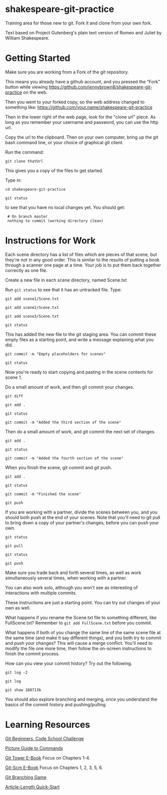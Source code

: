 # shakespeare-git-practice
Training area for those new to git.  Fork it and clone from your own fork.

Text based on Project Gutenberg's plain text version of Romeo and Juliet by William Shakespeare.


Getting Started
======================================

Make sure you are working from a Fork of the git repository.

This means you already have a github account, and you pressed the "Fork" button
while viewing https://github.com/jennybrown8/shakespeare-git-practice on the web.

Then you went to your forked copy, so the web address changed to something like:
https://github.com/your.name/shakespeare-git-practice

Then in the lower right of the web page, look for the "clone url" piece.
As long as you remember your username and password, you can use the http url.

Copy the url to the clipboard.  Then on your own computer, bring up
the git bash command line, or your choice of graphical git client.

Run the command:

  `git clone thatUrl`

This gives you a copy of the files to get started.


Type in:

   `cd shakespeare-git-practice`

   `git status`

to see that you have no local changes yet.  You should get:

     # On branch master
     nothing to commit (working directory clean)



Instructions for Work
======================================
Each scene directory has a list of files which are pieces of
that scene, but they're not in any good order.  This is similar
to the results of putting a book through a scanner one page at
a time.  Your job is to put them back together correctly as one file.

Create a new file in each scene directory, named Scene.txt

Run `git status` to see that it has an untracked file.
Type:

   `git add scene1/Scene.txt`

   `git add scene2/Scene.txt`

   `git add scene3/Scene.txt`

   `git status`

This has added the new file to the git staging area.  You 
can commit these empty files as a starting point, and write
a message explaining what you did.

   `git commit -m "Empty placeholders for scenes"`

   `git status`

Now you're ready to start copying and pasting in the scene contents
for scene 1.

Do a small amount of work, and then git commit your changes.

   `git diff`

   `git add .`

   `git status`

   `git commit -m "Added the third section of the scene"`



Then do a small amount of work, and git commit the next set of changes.

   `git add .`

   `git status`

   `git commit -m "Added the fourth section of the scene"`

When you finish the scene, git commit and git push.

   `git add .`

   `git status`

   `git commit -m "Finished the scene"`

   `git push`

If you are working with a partner, divide the scenes between you,
and you should both push at the end of your scenes.  Note that you'll
need to git pull to bring down a copy of your partner's changes, before
you can push your own.

   `git status`

   `git pull`

   `git status`

   `git push`

Make sure you trade back and forth several times, as well as work
simultaneously several times, when working with a partner.

You can also work solo, although you won't see as interesting of
interactions with multiple commits.

These instructions are just a starting point.  You can try out 
changes of your own as well.

What happens if you rename the Scene.txt file to something
different, like FullScene.txt?  Remember to `git add FullScene.txt`
before you commit.

What happens if both of you change the same line of the same
scene file at the same time (and make it say different things), 
and you both try to commit and push your changes?  This will
cause a merge conflict.  You'll need to modify the file one
more time, then follow the on-screen instructions to finish
the commit process.

How can you view your commit history?  Try out the following.

   `git log -2`

   `git log`

   `git show 188713b`

You should also explore branching and merging, once you
understand the basics of the commit history and pushing/pulling.


Learning Resources
====================
[Git Beginners, Code School Challenge](https://try.github.io/levels/1/challenges/1)

[Picture Guide to Commands](http://marklodato.github.io/visual-git-guide/index-en.html)

[Git Tower E-Book](www.git-tower.com/learn) Focus on Chapters 1-4.

[Git-Scm E-Book](http://git-scm.com/doc) Focus on Chapters 1, 2, 3, 5, 6.

[Git Branching Game](http://pcottle.github.io/learnGitBranching/)

[Article-Length Quick-Start](http://code.tutsplus.com/tutorials/easy-version-control-with-git--net-7449)

